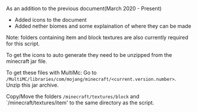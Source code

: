 As an addition to the previous document(March 2020 - Present)
+ Added icons to the document
+ Added nether biomes and some explaination of where they can be made

Note: folders containing item and block textures are also currently required for this script.

To get the icons to auto generate they need to be unzipped from the minecraft jar file.

To get these files with MultiMc:
Go to `/MultiMC/libraries/com/mojang/minecraft/<current.version.number>`.
Unzip this jar archive.

Copy/Move the folders `/minecraft/textures/block` and `/minecraft/textures/item'
to the same directory as the script.
